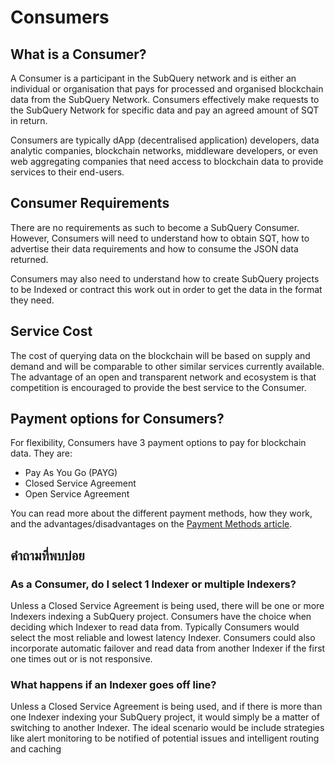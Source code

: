 # Consumers

## What is a Consumer?

A Consumer is a participant in the SubQuery network and is either an individual or organisation that pays for processed and organised blockchain data from the SubQuery Network. Consumers effectively make requests to the SubQuery Network for specific data and pay an agreed amount of SQT in return.

Consumers are typically dApp (decentralised application) developers, data analytic companies, blockchain networks, middleware developers, or even web aggregating companies that need access to blockchain data to provide services to their end-users.

## Consumer Requirements

There are no requirements as such to become a SubQuery Consumer. However, Consumers will need to understand how to obtain SQT, how to advertise their data requirements and how to consume the JSON data returned.

Consumers may also need to understand how to create SubQuery projects to be Indexed or contract this work out in order to get the data in the format they need.

## Service Cost

The cost of querying data on the blockchain will be based on supply and demand and will be comparable to other similar services currently available. The advantage of an open and transparent network and ecosystem is that competition is encouraged to provide the best service to the Consumer.

## Payment options for Consumers?

For flexibility, Consumers have 3 payment options to pay for blockchain data. They are:

- Pay As You Go (PAYG)
- Closed Service Agreement
- Open Service Agreement

You can read more about the different payment methods, how they work, and the advantages/disadvantages on the [Payment Methods article](./payment-methods.md).

## คำถามที่พบบ่อย

### As a Consumer, do I select 1 Indexer or multiple Indexers?

Unless a Closed Service Agreement is being used, there will be one or more Indexers indexing a SubQuery project. Consumers have the choice when deciding which Indexer to read data from. Typically Consumers would select the most reliable and lowest latency Indexer. Consumers could also incorporate automatic failover and read data from another Indexer if the first one times out or is not responsive.

### What happens if an Indexer goes off line?

Unless a Closed Service Agreement is being used, and if there is more than one Indexer indexing your SubQuery project, it would simply be a matter of switching to another Indexer. The ideal scenario would be include strategies like alert monitoring to be notified of potential issues and intelligent routing and caching
